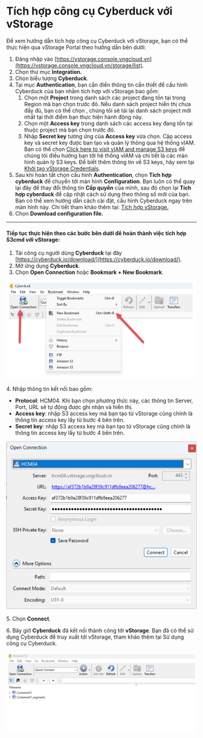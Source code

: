 # Tích hợp công cụ Cyberduck với vStorage

Để xem hướng dẫn tích hợp công cụ Cyberduck với vStorage, bạn có thể thực hiện qua vStorage Portal theo hướng dẫn bên dưới: 

1. Đăng nhập vào [https://vstorage.console.vngcloud.vn](https://vstorage.console.vngcloud.vn/storage/list).
2. Chọn thư mục **Integration.**
3. Chọn biểu tượng **Cyberduck**.
4. Tại mục **Authentication**, bạn cần điền thông tin cần thiết để cấu hình Cyberduck của bạn nhằm tích hợp với vStorage bao gồm:
   1. Chọn một **Project** trong danh sách các project đang tồn tại trong Region mà bạn chọn trước đó. Nếu danh sách project hiển thị chưa đầy đủ, bạn có thể chọn , chúng tôi sẽ tải lại danh sách project mới nhất tại thời điểm bạn thực hiện hành động này.
   2. Chọn một **Access key** trong danh sách các access key đang tồn tại thuộc project mà bạn chọn trước đó.
   3. Nhập **Secret key** tương ứng của **Access key** vừa chọn. Cặp access key và secret key được bạn tạo và quản lý thông qua hệ thống vIAM. Bạn có thể chọn [Click here to visit vIAM and manage S3 keys](https://hcm-3.console.vngcloud.vn/iam/vstorage-credentials/s3) để chúng tôi điều hướng bạn tới hệ thống vIAM và chi tiết là các màn hình quản lý S3 keys. Để biết thêm thông tin về S3 keys, hãy xem tại [Khởi tạo vStorage Credentials](https://docs.vngcloud.vn/vng-cloud-document/vn/vstorage/object-storage/vstorage-hcm03/quan-ly-truy-cap/quan-ly-tai-khoan-truy-cap-vstorage/tai-khoan-service-account/khoi-tao-vstorage-credentials).
5. Sau khi hoàn tất chọn cấu hình **Authentication**, chọn **Tích hợp cyberduck** để chuyển tới màn hình **Configuration**. Bạn luôn có thể quay lại đây để thay đổi thông tin **Cấp quyền** của mình, sau đó chọn lại **Tích hợp cyberduck** để cập nhật cách sử dụng theo thông số mới của bạn. Bạn có thể xem hướng dẫn cách cài đặt, cấu hình Cyberduck ngay trên màn hình này. Chi tiết tham khảo thêm tại: [Tích hợp vStorage.](https://vstorage.console.vngcloud.vn/integration/integration)
6. Chọn **Download configuration file.**

***

#### **Tiếp tục thực hiện theo các bước bên dưới để hoàn thành việc tích hợp S3cmd với vStorage:**  

1. Tải công cụ người dùng **Cyberduck** tại đây [https://cyberduck.io/download/](https://cyberduck.io/download/).
2. Mở ứng dụng **Cyberduck**. 
3. Chọn **Open Connection** hoặc **Bookmark + New Bookmark**.

![Image](https://github.com/vngcloud/docs/blob/main/Vietnamese/.gitbook/assets/image%20(530).png?raw=true)

4\. Nhập thông tin kết nối bao gồm:

* **Protocol**: HCM04. Khi bạn chọn phương thức này, các thông tin Server, Port, URL sẽ tự động được ghi nhận và hiển thị.
* **Access key**: nhập S3 access key mà bạn tạo từ vStorage cũng chính là thông tin access key lấy từ bước 4 bên trên.
* **Secret key**: nhập S3 access key mà bạn tạo từ vStorage cũng chính là thông tin access key lấy từ bước 4 bên trên.

![Image](https://github.com/vngcloud/docs/blob/main/Vietnamese/.gitbook/assets/image%20(871).png?raw=true)

5\. Chọn **Connect**.

6\. Bây giờ **Cyberduck** đã kết nối thành công tới **vStorage**. Bạn đã có thể sử dụng Cyberduck để truy xuất tới vStorage, tham khảo thêm tại Sử dụng công cụ Cyberduck.

![Image](https://github.com/vngcloud/docs/blob/main/Vietnamese/.gitbook/assets/image%20(532).png?raw=true)
